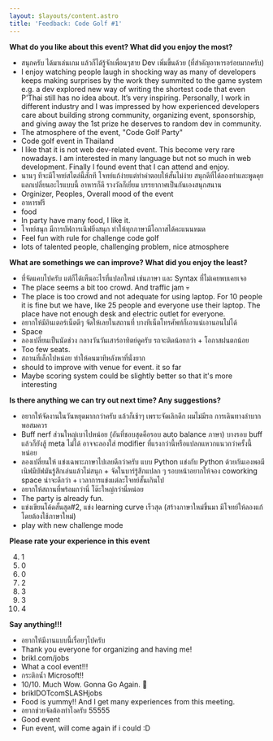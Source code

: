 ```yaml
---
layout: $layouts/content.astro
title: 'Feedback: Code Golf #1'
---
```


**What do you like about this event? What did you enjoy the most?**

- สนุกครับ ได้มาเล่นเกม แล้วก็ได้รู้จักเพื่อนๆสาย Dev เพิ่มขึ้นด้วย (ที่สำคัญอาหารอร่อยมากครับ)
- I enjoy watching people laugh in shocking way as many of developers keeps making surprises by the work they summited to the game system e.g. a dev explored new way of writing the shortest code that even P’Thai still has no idea about. It’s very inspiring. Personally, I work in different industry and I was impressed by how experienced developers care about building strong community, organizing event, sponsorship, and giving away the 1st prize he deserves to random dev in community.
- The atmosphere of the event, "Code Golf Party"
- Code golf event in Thailand
- I like that it is not web dev-related event. This become very rare nowadays. I am interested in many language but not so much in web development. Finally I found event that I can attend and enjoy.
- นานๆ ทีจะมีโจทย์สไตล์นี้สักที โจทย์แก้ง่ายแต่ทำคำตอบให้สั้นไม่ง่าย สนุกดีที่ได้ลองทำและพูดคุยแลกเปลี่ยนอะไรแบบนี้ อาหารก็ดี รางวัลก็เยี่ยม บรรยากาศเป็นกันเองสนุกสนาน
- Orginizer, Peoples, Overall mood of the event
- อาหารฟรี
- food
- In party have many food, I like it.
- โจทย์สนุก มีการบัฟการเนิฟยิ่งสนุก ทำให้ทุกภาษามีโอกาสได้คะแนนหมด
- Feel fun with rule for challenge code golf
- lots of talented people, challenging problem, nice atmosphere

**What are somethings we can improve? What did you enjoy the least?**

- ที่จัดแคบไปครับ แต่ก็ได้เห็นอะไรที่แปลกใหม่ เช่นภาษา และ Syntax ที่ไม่เคยพบเคยเจอ
- The place seems a bit too crowd. And traffic jam 💀
- The place is too crowd and not adequate for using laptop. For 10 people it is fine but we have, like 25 people and everyone use their laptop. The place have not enough desk and electric outlet for everyone.
- อยากให้มีอินเตอร์เน็ตดีๆ จัดให้เลยในสถานที่ บางทีเน็ตโทรศัพท์ก็เอาแน่เอานอนไม่ได้
- Space
- ลองเปลี่ยนเป็นนัดช่วง กลางวันวันเสาร์อาทิตย์ดูครับ รถจะติดน้อยกว่า + โอกาสฝนตกน้อย
- Too few seats.
- สถานที่เล็กไปหน่อย ทำให้คนมาทีหลังหาที่นั่งยาก
- should to improve with venue for event. it so far
- Maybe scoring system could be slightly better so that it's more interesting

**Is there anything we can try out next time? Any suggestions?**

- อยากให้จัดงานในวันหยุดมากกว่าครับ แล้วก็เช้าๆ เพราะจัดเลิกดึก ผมไม่มีรถ การเดินทางลำบากพอสมควร
- Buff nerf ส่วนใหญ่เบาไปหน่อย (อันที่ชอบสุดคือรอบ auto balance ภาษา) บางรอบ buff แล้วก็ยังสู้ meta ไม่ได้ อาจจะลองใส่ modifier ที่แรงกว่านี้หรือแปลกแหวกแนวกว่าครั้งนี้หน่อย
- ลองเปลี่ยนให้ แข่งเฉพาะภาษาไปเลยดีกว่าครับ แบบ Python แข่งกับ Python ด้วยกันเองพอมีเนิฟมีบัฟมันรู้สึกเล่นแล้วไม่สนุก + จัดในบาร์รู้สึกแปลก ๆ รอบหน้าอยากให้จอง coworking space น่าจะดีกว่า + เวลาการแข่งแต่ละโจทย์สั้นเกินไป
- อยากให้สถานที่พร้อมกว่านี่ โต๊ะใหญ่กว่านี่หน่อย
- The party is already fun.
- แข่งเขียนโค้ดสั้นสุด#2, แข่ง learning curve เร็วสุด (สร้างภาษาใหม่ขึ้นมา มีโจทย์ให้ลองแก้โดยต้องใช้ภาษาใหม่)
- play with new challenge mode

**Please rate your experience in this event**

4. 1
5. 0
6. 0
7. 2
8. 3
9. 3
10. 4

**Say anything!!!**

- อยากให้มีงานแบบนี้เรื่อยๆไปครับ
- Thank you everyone for organizing and having me!
- brikl.com/jobs
- What a cool event!!!
- กระติกน้ำ Microsoft!!
- 10/10. Much Wow. Gonna Go Again. 👏
- briklDOTcomSLASHjobs
- Food is yummy!! And I get many experiences from this meeting.
- อยากช่วยจัดต้องทำไงครับ 55555
- Good event
- Fun event, will come again if i could :D
